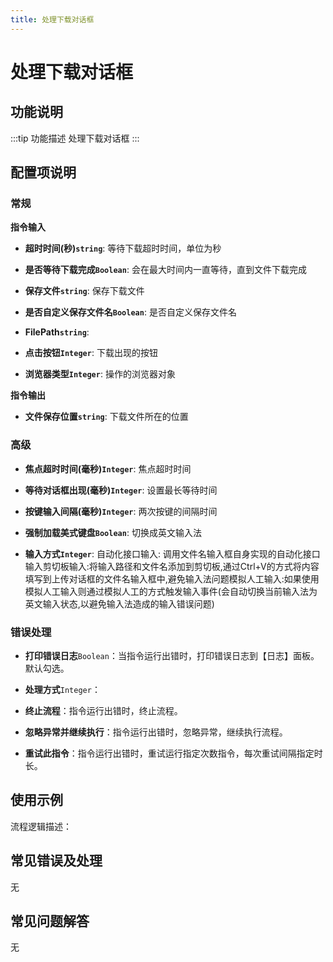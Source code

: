 ```yaml
---
title: 处理下载对话框
---
```


# 处理下载对话框

## 功能说明

:::tip 功能描述
处理下载对话框
:::

## 配置项说明

### 常规

**指令输入**

- **超时时间(秒)`string`**: 等待下载超时时间，单位为秒

- **是否等待下载完成`Boolean`**: 会在最大时间内一直等待，直到文件下载完成

- **保存文件`string`**: 保存下载文件

- **是否自定义保存文件名`Boolean`**: 是否自定义保存文件名

- **FilePath`string`**: 

- **点击按钮`Integer`**: 下载出现的按钮

- **浏览器类型`Integer`**: 操作的浏览器对象


**指令输出**

- **文件保存位置`string`**: 下载文件所在的位置

### 高级

- **焦点超时时间(毫秒)`Integer`**: 焦点超时时间

- **等待对话框出现(毫秒)`Integer`**: 设置最长等待时间

- **按键输入间隔(毫秒)`Integer`**: 两次按键的间隔时间

- **强制加载美式键盘`Boolean`**: 切换成英文输入法

- **输入方式`Integer`**: 自动化接口输入: 调用文件名输入框自身实现的自动化接口输入剪切板输入:将输入路径和文件名添加到剪切板,通过Ctrl+V的方式将内容填写到上传对话框的文件名输入框中,避免输入法问题模拟人工输入:如果使用模拟人工输入则通过模拟人工的方式触发输入事件(会自动切换当前输入法为英文输入状态,以避免输入法造成的输入错误问题)

### 错误处理

- **打印错误日志**`Boolean`：当指令运行出错时，打印错误日志到【日志】面板。默认勾选。

- **处理方式**`Integer`：

 - **终止流程**：指令运行出错时，终止流程。

 - **忽略异常并继续执行**：指令运行出错时，忽略异常，继续执行流程。

 - **重试此指令**：指令运行出错时，重试运行指定次数指令，每次重试间隔指定时长。

## 使用示例

流程逻辑描述：

## 常见错误及处理

无

## 常见问题解答

无

